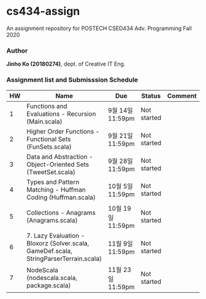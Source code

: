 # cs434-assign
An assignment repository for POSTECH CSED434 Adv. Programming Fall 2020

### Author
**Jinho Ko (20180274)**, dept. of Creative IT Eng. 

### Assignment list and Submisssion Schedule
| HW | Name                                                                                  | Due               | Status      | Comment |
|----|---------------------------------------------------------------------------------------|-------------------|-------------|---------|
| 1  | Functions and Evaluations - Recursion (Main.scala)                                    | 9월 14일 11:59pm  | Not started |         |
| 2  | Higher Order Functions - Functional Sets (FunSets.scala)                              | 9월 21일 11:59pm  | Not started |         |
| 3  | Data and Abstraction - Object-Oriented Sets (TweetSet.scala)                          | 9월 28일 11:59pm  | Not started |         |
| 4  | Types and Pattern Matching - Huffman Coding (Huffman.scala)                           | 10월 5일 11:59pm  | Not started |         |
| 5  | Collections - Anagrams (Anagrams.scala)                                               | 10월 19일 11:59pm | Not started |         |
| 6  | 7. Lazy Evaluation - Bloxorz (Solver.scala, GameDef.scala, StringParserTerrain.scala) | 11월 9일 11:59pm  | Not started |         |
| 7  | NodeScala (nodescala.scala, package.scala)                                            | 11월 23일 11:59pm | Not started |         |

